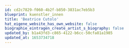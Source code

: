 ```yaml
---
id: cd2c7829-f060-4b2f-b850-3831ac7eb5b3
blueprint: kuenstler_innen
title: 'Beatrice Cutolo'
hat_eigene_website_has_own_website: false
biographie_eintragen_create_artist_s_biography: false
updated_by: b1a43fd3-c865-4122-b6cc-50cfa81a1985
updated_at: 1653734718
---
```

